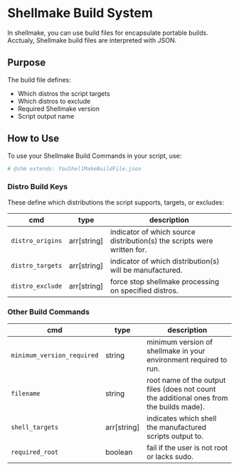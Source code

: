 
# Shellmake Build System

In shellmake, you can use build files for encapsulate portable builds.
Acctualy, Shellmake build files are interpreted with JSON.

## Purpose

The build file defines:
- Which distros the script targets
- Which distros to exclude
- Required Shellmake version
- Script output name

## How to Use

To use your Shellmake Build Commands in your script, use:

```sh
# @shm extends: YouShellMakeBuildFile.json
```


### Distro Build Keys

These define which distributions the script supports, targets, or excludes:

| cmd              | type          | description                                                             |
|------------------|---------------|-------------------------------------------------------------------------|
| `distro_origins` | arr[string] | indicator of which source distribution(s) the scripts were written for.   |
| `distro_targets` | arr[string] | indicator of which distribution(s) will be manufactured.                  |
| `distro_exclude` | arr[string] | force stop shellmake processing on specified distros.                     |


### Other Build Commands

| cmd                        	| type        	| description                                                                              	|
|----------------------------	|-------------	|------------------------------------------------------------------------------------------	|
| `minimum_version_required` 	| string      	| minimum version of shellmake in your environment required to run.                        	|
| `filename`             	| string      	| root name of the output files (does not count the additional ones from the builds made). 	|
| `shell_targets`            	| arr[string] 	| indicates which shell the manufactured scripts output to.                                	|
| `required_root`            	| boolean     	| fail if the user is not root or lacks sudo.                                              	|
